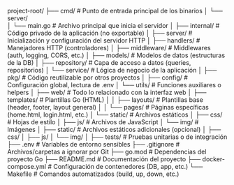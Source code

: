 project-root/
├── cmd/ # Punto de entrada principal de los binarios
│ └── server/  
│ └── main.go # Archivo principal que inicia el servidor
│
├── internal/ # Código privado de la aplicación (no exportable)
│ ├── server/ # Inicialización y configuración del servidor HTTP
│ ├── handlers/ # Manejadores HTTP (controladores)
│ ├── middleware/ # Middlewares (auth, logging, CORS, etc.)
│ ├── models/ # Modelos de datos (estructuras de la DB)
│ ├── repository/ # Capa de acceso a datos (queries, repositorios)
│ └── service/ # Lógica de negocio de la aplicación
│
├── pkg/ # Código reutilizable por otros proyectos
│ ├── config/ # Configuración global, lectura de .env
│ └── utils/ # Funciones auxiliares o helpers
│
├── web/ # Todo lo relacionado con la interfaz web
│ ├── templates/ # Plantillas Go (HTML)
│ │ ├── layouts/ # Plantillas base (header, footer, layout general)
│ │ └── pages/ # Páginas específicas (home.html, login.html, etc.)
│ └── static/ # Archivos estáticos
│ ├── css/ # Hojas de estilo
│ ├── js/ # Archivos de JavaScript
│ └── img/ # Imágenes
│
├── static/ # Archivos estáticos adicionales (opcional)
│ ├── css/
│ ├── js/
│ └── img/
│
├── tests/ # Pruebas unitarias o de integración
├── .env # Variables de entorno sensibles
├── .gitignore # Archivos/carpetas a ignorar por Git
├── go.mod # Dependencias del proyecto Go
├── README.md # Documentación del proyecto
├── docker-compose.yml # Configuración de contenedores (DB, app, etc.)
└── Makefile # Comandos automatizados (build, up, down, etc.)

